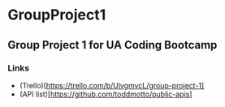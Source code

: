 # GroupProject1
## Group Project 1 for UA Coding Bootcamp

### Links
* (Trello)[https://trello.com/b/UlvgmvcL/group-project-1]
* (API list)[https://github.com/toddmotto/public-apis]
